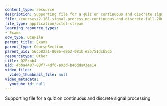 ```yaml
---
content_type: resource
description: Supporting file for a quiz on continuous and discrete signal processing.
file: /courses/2-161-signal-processing-continuous-and-discrete-fall-2008/4bba448788f74df6a93db46dda83ee14_Q2Prob4.mat
file_type: application/octet-stream
learning_resource_types:
- Exams
ocw_type: OCWFile
parent_title: Exams
parent_type: CourseSection
parent_uid: 56c582a1-8086-e962-081b-e26751dcb5d5
resourcetype: Other
title: Q2Prob4
uid: 4bba4487-88f7-4df6-a93d-b46dda83ee14
video_files:
  video_thumbnail_file: null
video_metadata:
  youtube_id: null
---
```

Supporting file for a quiz on continuous and discrete signal processing.

